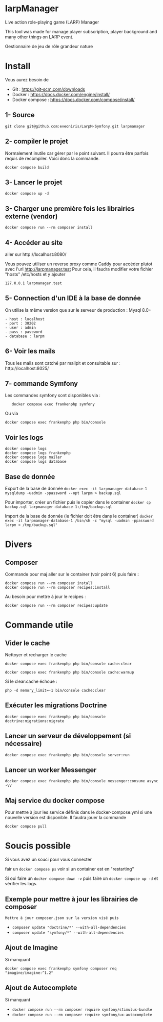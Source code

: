 # larpManager

Live action role-playing game (LARP) Manager

This tool was made for manage player subscription, player background and many other things on LARP event.

Gestionnaire de jeu de rôle grandeur nature

# Install

Vous aurez besoin de

- Git : https://git-scm.com/downloads
- Docker : https://docs.docker.com/engine/install/
- Docker compose : https://docs.docker.com/compose/install/

## 1- Source

```
git clone git@github.com:eveoniris/LarpM-Symfony.git larpmanager
```

## 2- compiler le projet

Normalement inutile car gérer par le point suivant. Il pourra être parfois requis de recompiler. Voici 
donc la commande.
```
docker compose build
```

## 3- Lancer le projet

```
docker compose up -d
```

## 3- Charger une première fois les librairies externe (vendor) 

```
docker compose run --rm composer install
```

## 4- Accéder au site
aller sur http://localhost:8080/

Vous pouvez utiliser un reverse proxy comme Caddy pour accéder plutot avec l'url http://larpmanager.test
Pour cela, il faudra modifier votre fichier "hosts" /etc/hosts et y ajouter

```
127.0.0.1 larpmanager.test
```

## 5- Connection d'un IDE à la base de donnée 

On utilise la même version que sur le serveur de production : Mysql 8.0+

```
- host : localhost
- port : 30202
- user : admin
- pass : password
- database : larpm
```

## 6- Voir les mails

Tous les mails sont catché par mailpit et consultable sur : http://localhost:8025/

## 7- commande Symfony
   
Les commandes symfony sont disponibles via :

```
   docker compose exec frankenphp symfony
```

Ou via 

```
docker compose exec frankenphp php bin/console
```

## Voir les logs 
```
docker compose logs
docker compose logs frankenphp
docker compose logs mailer
docker compose logs database
```

## Base de donnée

Export de la base de donnée
`docker exec -it larpmanager-database-1 mysqldump -uadmin -ppassword --opt larpm > backup.sql`

Pour importer, créer un fichier puis le copier dans le container
`docker cp backup.sql larpmanager-database-1:/tmp/backup.sql`

Import de la base de donnée (le fichier doit être dans le container)
`docker exec -it larpmanager-database-1 /bin/sh -c "mysql -uadmin -ppassword larpm < /tmp/backup.sql"`


# Divers

## Composer 
Commande pour maj aller sur le container (voir point 6) puis faire :

```
docker compose run --rm composer install
docker compose run --rm composer recipes:install
```

Au besoin pour mettre à jour le recipes : 
```
docker compose run --rm composer recipes:update
```

# Commande utile

## Vider le cache
Nettoyer et recharger le cache
```
docker compose exec frankenphp php bin/console cache:clear
```

```
docker compose exec frankenphp php bin/console cache:warmup
```

Si le clear:cache échoue :
```
php -d memory_limit=-1 bin/console cache:clear
``` 

## Exécuter les migrations Doctrine
```
docker compose exec frankenphp php bin/console doctrine:migrations:migrate
```

## Lancer un serveur de développement (si nécessaire)
```
docker compose exec frankenphp php bin/console server:run
```

## Lancer un worker Messenger
```
docker compose exec frankenphp php bin/console messenger:consume async -vv
```

## Maj service du docker compose
Pour mettre à jour les service définis dans le docker-compose.yml si une nouvelle version est disponible. Il faudra jouer la commande

```
docker compose pull
```
# Soucis possible

Si vous avez un souci pour vous connecter

fair un `docker compose ps` voir si un container est en "restarting"

Si oui faire un `docker compose down -v` puis faire un `docker compose up -d` et vérifier les logs.

##  Exemple pour mettre à jour les librairies de composer
    Mettre à jour composer.json sur la version visé puis

- `composer update "doctrine/*" --with-all-dependencies`
- `composer update "symfony/*" --with-all-dependencies`

## Ajout de Imagine
Si manquant 

```
docker compose exec frankenphp symfony composer req "imagine/imagine:^1.2"
```

##  Ajout de Autocomplete
Si manquant

- `docker compose run --rm composer require symfony/stimulus-bundle`
- `docker compose run --rm composer require symfony/ux-autocomplete`


